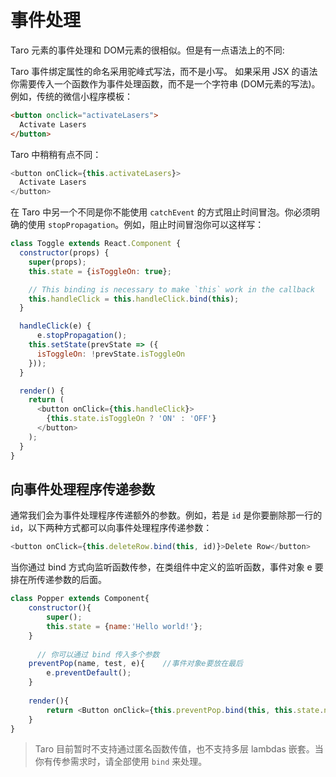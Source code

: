 # 事件处理
Taro 元素的事件处理和 DOM元素的很相似。但是有一点语法上的不同:

Taro 事件绑定属性的命名采用驼峰式写法，而不是小写。
如果采用 JSX 的语法你需要传入一个函数作为事件处理函数，而不是一个字符串 (DOM元素的写法)。
例如，传统的微信小程序模板：

```html
<button onclick="activateLasers">
  Activate Lasers
</button>
```

Taro 中稍稍有点不同：

```javascript
<button onClick={this.activateLasers}>
  Activate Lasers
</button>
```

在 Taro 中另一个不同是你不能使用 `catchEvent` 的方式阻止时间冒泡。你必须明确的使用 `stopPropagation`。例如，阻止时间冒泡你可以这样写：

```javascript
class Toggle extends React.Component {
  constructor(props) {
    super(props);
    this.state = {isToggleOn: true};

    // This binding is necessary to make `this` work in the callback
    this.handleClick = this.handleClick.bind(this);
  }

  handleClick(e) {
	  e.stopPropagation();
    this.setState(prevState => ({
      isToggleOn: !prevState.isToggleOn
    }));
  }

  render() {
    return (
      <button onClick={this.handleClick}>
        {this.state.isToggleOn ? 'ON' : 'OFF'}
      </button>
    );
  }
}
```

## 向事件处理程序传递参数

通常我们会为事件处理程序传递额外的参数。例如，若是 `id` 是你要删除那一行的 `id`，以下两种方式都可以向事件处理程序传递参数：

```javascript
<button onClick={this.deleteRow.bind(this, id)}>Delete Row</button>
```

当你通过 bind 方式向监听函数传参，在类组件中定义的监听函数，事件对象 e 要排在所传递参数的后面。

```javascript
class Popper extends Component{
    constructor(){
        super();
        this.state = {name:'Hello world!'};
    }
    
	  // 你可以通过 bind 传入多个参数
    preventPop(name, test, e){    //事件对象e要放在最后
        e.preventDefault();
    }
    
    render(){
        return <Button onClick={this.preventPop.bind(this, this.state.name, 'test')}></Button>;
    }
}
```

> Taro 目前暂时不支持通过匿名函数传值，也不支持多层 lambdas 嵌套。当你有传参需求时，请全部使用 `bind` 来处理。